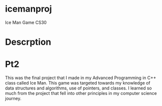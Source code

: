 # icemanproj
Ice Man Game CS30

# Descrption
  # Pt2
This was the final project that I made in my Advanced Programming in C++ class called Ice Man. This game was targeted towards my knowledge of data structures and algorithms, use of pointers, and classes. I learned so much from the project that fell into other principles in my computer science journey.
